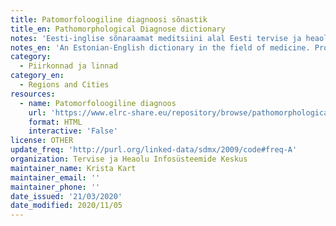 ```yaml
---
title: Patomorfoloogiline diagnoosi sõnastik
title_en: Pathomorphological Diagnose dictionary
notes: 'Eesti-inglise sõnaraamat meditsiini alal Eesti tervise ja heaolu infosüsteemide keskuse poolt.'
notes_en: 'An Estonian-English dictionary in the field of medicine. Provided by the Estonian Health and Welfare Information Systems Centre.'
category:
  - Piirkonnad ja linnad
category_en:
  - Regions and Cities
resources:
  - name: Patomorfoloogiline diagnoos
    url: 'https://www.elrc-share.eu/repository/browse/pathomorphological-diagnose-processed/f3a13688ca5011e9913100155d026706bb00ee7bfe204c10acc17afa4b0217fe/'
    format: HTML
    interactive: 'False'
license: OTHER
update_freq: 'http://purl.org/linked-data/sdmx/2009/code#freq-A'
organization: Tervise ja Heaolu Infosüsteemide Keskus
maintainer_name: Krista Kart
maintainer_email: ''
maintainer_phone: ''
date_issued: '21/03/2020'
date_modified: 2020/11/05
---
```

